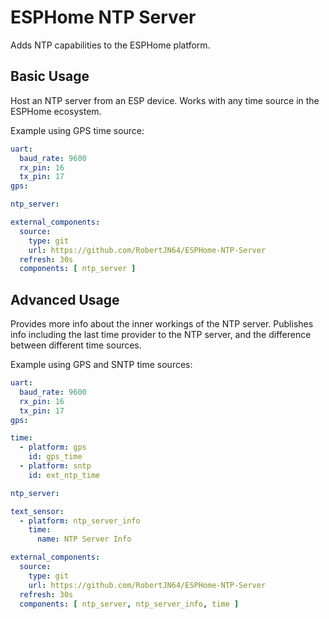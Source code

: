 # ESPHome NTP Server

Adds NTP capabilities to the ESPHome platform.

## Basic Usage

Host an NTP server from an ESP device. Works with any time source in the ESPHome ecosystem.

Example using GPS time source:

```yaml
uart:
  baud_rate: 9600
  rx_pin: 16
  tx_pin: 17
gps:

ntp_server:

external_components:
  source:
    type: git
    url: https://github.com/RobertJN64/ESPHome-NTP-Server
  refresh: 30s
  components: [ ntp_server ]
```

## Advanced Usage

Provides more info about the inner workings of the NTP server. Publishes info including the last time provider to the NTP server, and the difference between different time sources.

Example using GPS and SNTP time sources:

```yaml
uart:
  baud_rate: 9600
  rx_pin: 16
  tx_pin: 17
gps:

time:
  - platform: gps
    id: gps_time
  - platform: sntp
    id: ext_ntp_time

ntp_server:

text_sensor:
  - platform: ntp_server_info
    time:
      name: NTP Server Info

external_components:
  source:
    type: git
    url: https://github.com/RobertJN64/ESPHome-NTP-Server
  refresh: 30s
  components: [ ntp_server, ntp_server_info, time ]
```